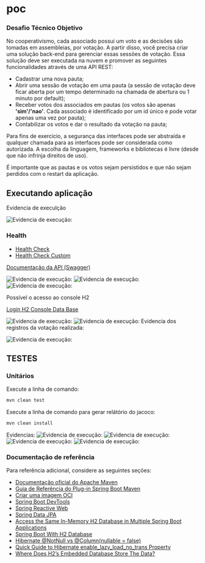 # poc

### Desafio Técnico Objetivo

No cooperativismo, cada associado possui um voto e as decisões são tomadas em assembleias, por votação.
A partir disso, você precisa criar uma solução back-end para gerenciar essas sessões de votação.
Essa solução deve ser executada na nuvem e promover as seguintes funcionalidades através de uma API
REST:

* Cadastrar uma nova pauta;
* Abrir uma sessão de votação em uma pauta (a sessão de votação deve ficar aberta por um tempo
determinado na chamada de abertura ou 1 minuto por default);
* Receber votos dos associados em pautas (os votos são apenas **'sim'/'nao'**. Cada associado é
identificado por um id único e pode votar apenas uma vez por pauta);
* Contabilizar os votos e dar o resultado da votação na pauta;

Para fins de exercício, a segurança das interfaces pode ser abstraída e qualquer chamada para as interfaces
pode ser considerada como autorizada. A escolha da linguagem, frameworks e bibliotecas é livre (desde que
não infrinja direitos de uso).

É importante que as pautas e os votos sejam persistidos e que não sejam perdidos com o restart da aplicação.

## Executando aplicação
Evidencia de execulção

![Evidencia de execução:](src/main/resources/data/img/app-exec.png)

### Health
* [Health Check](http://localhost:8080/poc/v1/actuator)
* [Health Check Custom](http://localhost:8080/poc/v1/actuator/health/custom)


[Documentação da API (Swagger)](http://localhost:8080/poc/v1/swagger-ui/index.html#/)

![Evidencia de execução:](src/main/resources/data/img/home-swagger.png)
![Evidencia de execução:](src/main/resources/data/img/evidencia-votacao.png)
![Evidencia de execução:](src/main/resources/data/img/evidencia-app-execucao.png)

Possível o acesso ao console H2

[Login H2 Console Data Base](http://localhost:8080/poc/v1/h2-console/)

![Evidencia de execução:](src/main/resources/data/img/login-database-h2.png)
![Evidencia de execução:](src/main/resources/data/img/database-h2-conected.png)
Evidencia dos registros da votação realizada:

![Evidencia de execução:](src/main/resources/data/img/result-query-voting.png)

## TESTES

### Unitários

Execute a linha de comando:

```sh
mvn clean test
```

Execute a linha de comando para gerar relátório do jacoco:

```sh
mvn clean install
```
Evidencias:
![Evidencia de execução:](src/main/resources/data/img/exec-mvn-install.png)
![Evidencia de execução:](src/main/resources/data/img/report-open-in-browser.png)
![Evidencia de execução:](src/main/resources/data/img/report-jacoco-index.png)
![Evidencia de execução:](src/main/resources/data/img/report-covarege.png)

### Documentação de referência
Para referência adicional, considere as seguintes seções:

* [Documentação oficial do Apache Maven](https://maven.apache.org/guides/index.html)
* [Guia de Referência do Plug-in Spring Boot Maven](https://docs.spring.io/spring-boot/docs/3.0.4/maven-plugin/reference/html/)
* [Criar uma imagem OCI](https://docs.spring.io/spring-boot/docs/3.0.4/maven-plugin/reference/html/#build-image)
* [Spring Boot DevTools](https://docs.spring.io/spring-boot/docs/3.0.4/reference/htmlsingle/#using.devtools)
* [Spring Reactive Web](https://docs.spring.io/spring-boot/docs/3.0.4/reference/htmlsingle/#web.reactive)
* [Spring Data JPA](https://docs.spring.io/spring-boot/docs/3.0.4/reference/htmlsingle/#data.sql.jpa-and-spring-data)
* [Access the Same In-Memory H2 Database in Multiple Spring Boot Applications](https://www.baeldung.com/spring-boot-access-h2-database-multiple-apps)
* [Spring Boot With H2 Database](https://www.baeldung.com/spring-boot-h2-database)
* [Hibernate @NotNull vs @Column(nullable = false)](https://www.baeldung.com/hibernate-notnull-vs-nullable)
* [Quick Guide to Hibernate enable_lazy_load_no_trans Property](https://www.baeldung.com/hibernate-lazy-loading-workaround)
* [Where Does H2’s Embedded Database Store The Data?](https://www.baeldung.com/h2-embedded-db-data-storage)

